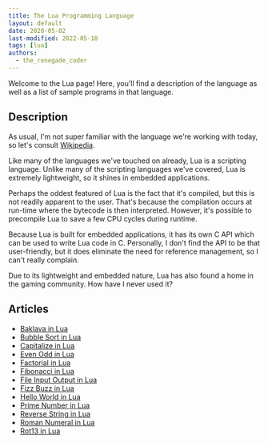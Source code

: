 ```yaml
---
title: The Lua Programming Language
layout: default
date: 2020-05-02
last-modified: 2022-05-18
tags: [lua]
authors:
  - the_renegade_coder
---
```


Welcome to the Lua page! Here, you'll find a description of the language as well as a list of sample programs in that language.

## Description

As usual, I'm not super familiar with the language we're working with today,
so let's consult [Wikipedia][1].

Like many of the languages we've touched on already, Lua is a scripting language.
Unlike many of the scripting languages we've covered, Lua is extremely lightweight,
so it shines in embedded applications.

Perhaps the oddest featured of Lua is the fact that it's compiled, but this is
not readily apparent to the user. That's because the compilation occurs at
run-time where the bytecode is then interpreted. However, it's possible to
precompile Lua to save a few CPU cycles during runtime.

Because Lua is built for embedded applications, it has its own C API which can
be used to write Lua code in C. Personally, I don't find the API to be that
user-friendly, but it does eliminate the need for reference management, so I
can't really complain.

Due to its lightweight and embedded nature, Lua has also found a home in the
gaming community. How have I never used it?

[1]: https://en.wikipedia.org/wiki/Lua_(programming_language)


## Articles

- [Baklava in Lua](https://sampleprograms.io/projects/baklava/lua)
- [Bubble Sort in Lua](https://sampleprograms.io/projects/bubble-sort/lua)
- [Capitalize in Lua](https://sampleprograms.io/projects/capitalize/lua)
- [Even Odd in Lua](https://sampleprograms.io/projects/even-odd/lua)
- [Factorial in Lua](https://sampleprograms.io/projects/factorial/lua)
- [Fibonacci in Lua](https://sampleprograms.io/projects/fibonacci/lua)
- [File Input Output in Lua](https://sampleprograms.io/projects/file-input-output/lua)
- [Fizz Buzz in Lua](https://sampleprograms.io/projects/fizz-buzz/lua)
- [Hello World in Lua](https://sampleprograms.io/projects/hello-world/lua)
- [Prime Number in Lua](https://sampleprograms.io/projects/prime-number/lua)
- [Reverse String in Lua](https://sampleprograms.io/projects/reverse-string/lua)
- [Roman Numeral in Lua](https://sampleprograms.io/projects/roman-numeral/lua)
- [Rot13 in Lua](https://sampleprograms.io/projects/rot13/lua)